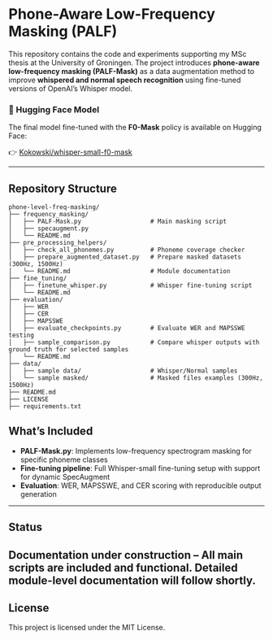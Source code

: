 # Phone-Aware Low-Frequency Masking (PALF)

This repository contains the code and experiments supporting my MSc thesis at the University of Groningen. The project introduces **phone-aware low-frequency masking (PALF-Mask)** as a data augmentation method to improve **whispered and normal speech recognition** using fine-tuned versions of OpenAI’s Whisper model.

### 🔗 Hugging Face Model

The final model fine-tuned with the **F0-Mask** policy is available on Hugging Face:

👉 [Kokowski/whisper-small-f0-mask](https://huggingface.co/jankoko/PALF-Whisper-small)

---

## Repository Structure

```
phone-level-freq-masking/ 
├── frequency_masking/ 
│   ├── PALF-Mask.py                   # Main masking script 
│   ├── specaugment.py                 
│   └── README.md                       
├── pre_processing_helpers/ 
│   ├── check_all_phonemes.py          # Phoneme coverage checker 
│   ├── prepare_augmented_dataset.py   # Prepare masked datasets (300Hz, 1500Hz) 
│   └── README.md                      # Module documentation 
├── fine_tuning/ 
│   ├── finetune_whisper.py            # Whisper fine-tuning script 
│   └── README.md                      
├── evaluation/
│   ├── WER
│   ├── CER 
│   ├── MAPSSWE 
│   ├── evaluate_checkpoints.py        # Evaluate WER and MAPSSWE testing 
│   ├── sample_comparison.py           # Compare whisper outputs with ground truth for selected samples 
│   └── README.md                       
├── data/ 
│   ├── sample data/                   # Whisper/Normal samples
│   └── sample masked/                 # Masked files examples (300Hz, 1500Hz) 
├── README.md                          
├── LICENSE                             
├── requirements.txt
```

## What’s Included

- **PALF-Mask.py**: Implements low-frequency spectrogram masking for specific phoneme classes
- **Fine-tuning pipeline**: Full Whisper-small fine-tuning setup with support for dynamic SpecAugment
- **Evaluation**: WER, MAPSSWE, and CER scoring with reproducible output generation

---

## Status

**Documentation under construction** – All main scripts are included and functional. Detailed module-level documentation will follow shortly.
---

## License

This project is licensed under the MIT License.
                
